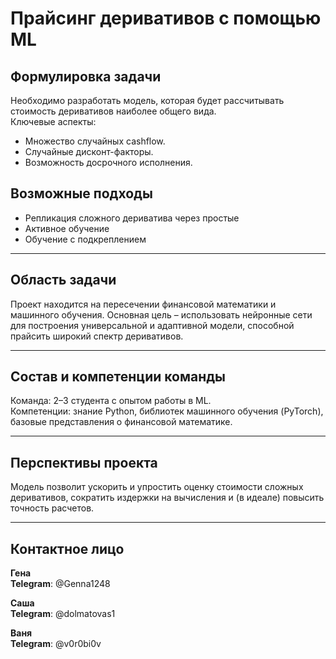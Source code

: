 # Прайсинг деривативов с помощью ML  

## **Формулировка задачи**  
Необходимо разработать модель, которая будет рассчитывать стоимость деривативов наиболее общего вида.  
Ключевые аспекты:  
- Множество случайных cashflow.  
- Случайные дисконт-факторы.  
- Возможность досрочного исполнения.  

## **Возможные подходы**
- Репликация сложного дериватива через простые
- Активное обучение
- Обучение с подкреплением 

---

## **Область задачи**  
Проект находится на пересечении финансовой математики и машинного обучения. Основная цель – использовать нейронные сети для построения универсальной и адаптивной модели, способной прайсить широкий спектр деривативов.  

---

## **Состав и компетенции команды**  
Команда: 2–3 студента с опытом работы в ML.  
Компетенции: знание Python, библиотек машинного обучения (PyTorch), базовые представления о финансовой математике.  

---

## **Перспективы проекта**  
Модель позволит ускорить и упростить оценку стоимости сложных деривативов, сократить издержки на вычисления и (в идеале) повысить точность расчетов.  

---

## **Контактное лицо**  
**Гена**   
**Telegram**: @Genna1248  

**Саша**   
**Telegram**: @dolmatovas1  

**Ваня**    
**Telegram**: @v0r0bi0v
